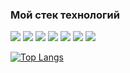 ### Мой стек технологий

<img src="https://img.shields.io/badge/HTML5-0e0915?style=for-the-badge&logo=HTML5&logoColor=ЦВЕТ ЛОГОТИПА"/> <img src="https://img.shields.io/badge/CSS3-192240?style=for-the-badge&logo=CSS3&logoColor=ЦВЕТ ЛОГОТИПА"/> <img src="https://img.shields.io/badge/SCSS-545a8c?style=for-the-badge&logo=Sass&logoColor=ЦВЕТ ЛОГОТИПА"/> <img src="https://img.shields.io/badge/JavaScript-005067?style=for-the-badge&logo=JavaScript&logoColor=ЦВЕТ ЛОГОТИПА"/> <img src="https://img.shields.io/badge/BEM-d386a7?style=for-the-badge&logo=BEM&logoColor=ЦВЕТ ЛОГОТИПА"/> <img src="https://img.shields.io/badge/gulp-fae28d?style=for-the-badge&logo=gulp&logoColor=ЦВЕТ ЛОГОТИПА"/> <img src="https://img.shields.io/badge/Git-545a8c?style=for-the-badge&logo=Git&logoColor=ЦВЕТ ЛОГОТИПА"/>

[![Top Langs](https://github-readme-stats.vercel.app/api/top-langs/?username=anuraghazra&layout=compact)](https://github.com/anuraghazra/github-readme-stats)

